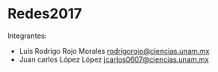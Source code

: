 # Redes2017

Integrantes:
* Luis Rodrigo Rojo Morales rodrigorojo@ciencias.unam.mx
* Juan carlos López López jcarlos0607@ciencias.unam.mx
